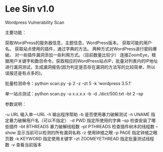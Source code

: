 # Lee Sin v1.0
Wordpress Vulnerability Scan

主要功能：

获取WordPress的服务器信息，主题信息，WordPress版本。
获取可能的用户名。
获取站点使用的插件，通过字典的方法。
两种方式对WordPress进行密码爆破。
对一些插件漏洞添加一些利用方式。（目前数量比较少）
连接ZoomEye，根据用户关键字和数目命令，获取相应的WordPress站点IP，批量对列表内的IP地址进行漏洞测试，生成漏洞报告(因为判定是否存在漏洞的方法写的比较简单，所以误报还是有点多的)。

批量检测命令：python scan.py -p 2 -z –zt 5 -k ‘wordpress 3.5.1’

单一站点测试：python scan.py -u x.x.x.x -b -d ./dict/500.txt –bt 2 –sp

参数说明：

-u URL              输入单一URL
-h                  输出程序帮助
-b                  是否使用暴力破解测试
-n UNAME            指定暴力破解用户名（可以不指定）
 -d PWD              指定所使用的字典
–sp                检查安装了哪些插件
–bt BTHREADS       暴力破解线程数
–pt PTHREADS       检查插件树木的线程数
–show              显示当前可以检测的所有漏洞名称
-z                  使用钟馗之眼
-p PAGE             指定钟馗之眼页数
-k KEYWORD          指定使用关键字
–zt ZOOMEYETHREAD  指定批量测试线程数
-v                  查看当前版本
